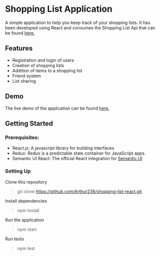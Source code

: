 # Shopping List Application

A simple application to help you keep track of your shopping lists. It has been developed using React and consumes the Shopping List Api that can be found [here.](https://shoppinglistapi4.docs.apiary.io)

## Features

* Registration and login of users
* Creation of shopping lists
* Addition of items to a shopping list
* Friend system
* List sharing

## Demo

The live demo of the application can be found [here.]()

## Getting Started

### Prerequisites:

* React.js: A javascript library for building interfaces
* Redux: Redux is a predictable state container for JavaScript apps.
* Semantic UI React: The official React integration for [Semantic UI](https://semantic-ui.com/)

### Setting Up

Clone this repository
>git clone https://github.com/Arthur236/shopping-list-react.git

Install dependencies
>npm install

Run the application
>npm start

Run tests
>npm test